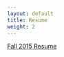 ```yaml
---
layout: default
title: Resume
weight: 2
---
```


[Fall 2015 Resume](/assets/resumes/fall_2015_resume.pdf)
